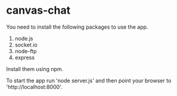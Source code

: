 canvas-chat
===========
You need to install the following packages to use the app.

1. node.js
2. socket.io
3. node-ftp
4. express

Install them using npm.

To start the app run 'node server.js' and then point your browser to 'http://localhost:8000'.